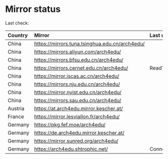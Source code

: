 <script src="./time.js"></script>
# Mirror status
Last check: <script type="text/javascript">localize(1758306783.7582445);</script>

|Country|Mirror|Last update|
|:------|:-----|:----------|
|China|https://mirrors.tuna.tsinghua.edu.cn/arch4edu/|<script type="text/javascript">localize(1758264309);</script>|
|China|https://mirrors.aliyun.com/arch4edu/|<script type="text/javascript">localize(1758264309);</script>|
|China|https://mirrors.bfsu.edu.cn/arch4edu/|<script type="text/javascript">localize(1758264309);</script>|
|China|https://mirrors.cernet.edu.cn/arch4edu/|ReadTimeout|
|China|https://mirror.iscas.ac.cn/arch4edu/|<script type="text/javascript">localize(1758264309);</script>|
|China|https://mirrors.nju.edu.cn/arch4edu/|<script type="text/javascript">localize(1758177900);</script>|
|China|https://mirror.nyist.edu.cn/arch4edu/|<script type="text/javascript">localize(1758264309);</script>|
|China|https://mirrors.sau.edu.cn/arch4edu/|<script type="text/javascript">localize(1756795646);</script>|
|Austria|https://at.arch4edu.mirror.kescher.at/|<script type="text/javascript">localize(1756104457);</script>|
|France|https://mirror.lesviallon.fr/arch4edu/|<script type="text/javascript">localize(1756709288);</script>|
|Germany|https://pkg.fef.moe/arch4edu/|<script type="text/javascript">localize(1756104457);</script>|
|Germany|https://de.arch4edu.mirror.kescher.at/|<script type="text/javascript">localize(1756104457);</script>|
|Germany|https://mirror.sunred.org/arch4edu/|<script type="text/javascript">localize(1758264309);</script>|
|Germany|https://arch4edu.shtrophic.net/|ConnectionError|

<script src="./tablefilter/tablefilter.js"></script>
<script src="./table.js"></script>